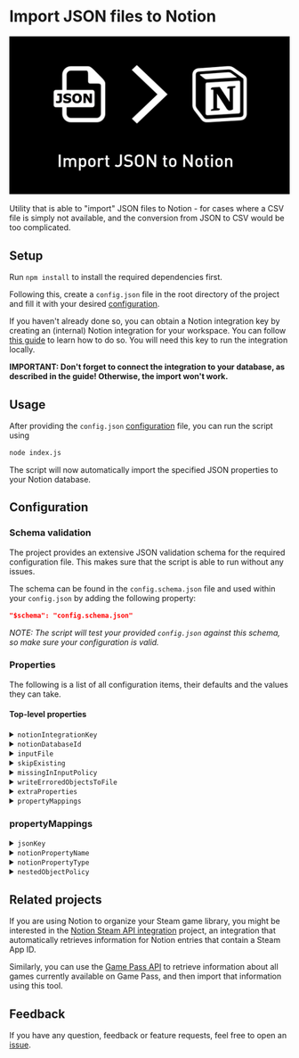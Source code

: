 # Import JSON files to Notion

![JSON to Notion banner](images/JSONToNotionBanner.png)

Utility that is able to "import" JSON files to Notion - for cases where a CSV file is simply not available, and the conversion from JSON to CSV would be too complicated.

## Setup 

Run `npm install` to install the required dependencies first.

Following this, create a `config.json` file in the root directory of the project and fill it with your desired [configuration](#configuration).

If you haven't already done so, you can obtain a Notion integration key by creating an (internal) Notion integration for your workspace.
You can follow [this guide](https://developers.notion.com/docs/create-a-notion-integration) to learn how to do so.
You will need this key to run the integration locally.

**IMPORTANT: Don't forget to connect the integration to your database, as described in the guide! Otherwise, the import won't work.**

## Usage

After providing the `config.json` [configuration](#configuration) file, you can run the script using

```bash
node index.js
```

The script will now automatically import the specified JSON properties to your Notion database.

## Configuration

### Schema validation

The project provides an extensive JSON validation schema for the required configuration file.
This makes sure that the script is able to run without any issues.

The schema can be found in the `config.schema.json` file and used within your `config.json` by adding the following property:

```json
"$schema": "config.schema.json"
```

*NOTE: The script will test your provided `config.json` against this schema, so make sure your configuration is valid.*

### Properties

The following is a list of all configuration items, their defaults and the values they can take.

#### Top-level properties

<details>
<summary><code>notionIntegrationKey</code></summary>

The secret integration key for your Notion integration. Find it on your integration dashboard after creating a new integration on https://www.notion.so/my-integrations

| Type | Default value | Possible values | Required |
| --- | --- | --- | --- |
| `string` | `""` | A valid Notion integration key | Yes |
</details>

<details>
<summary><code>notionDatabaseId</code></summary>

The ID of the database you want to run the integration on. You can find the ID in the URL of your database, e.g. https://www.notion.so/myworkspace/your-database-id

| Type | Default value | Possible values | Required |
| --- | --- | --- | --- |
| `string` | `""` | A valid Notion database ID | Yes |
</details>

<details>
<summary><code>inputFile</code></summary>

The JSON file to import to Notion.

| Type | Default value | Possible values | Required |
| --- | --- | --- | --- |
| `string` | `"input.json"` | A valid JSON file(path) | Yes |
</details>

<details>
<summary><code>skipExisting</code></summary>

Whether to skip existing entries in the database. If set to true, the script will only import entries that do not exist in the database yet.

| Type | Default value | Possible values | Required |
| --- | --- | --- | --- |
| `object` | See item below | See sections below | No |

```json
{
	"enabled": false,
	"jsonKey": "keyInJSON",
	"notionProperty": "ItemId",
	"propertyType": "number"
}
```

<h3>Possible values</h3>

<h4><code>enabled</code></h4>

Whether to skip existing entries in the database.

| Type | Default value | Possible values | Required |
| --- | --- | --- | --- |
| `boolean` | `false` | `true` or `false` | Yes |

<h4><code>jsonKey</code></h4>

The key in the JSON input that should be compared to the value of the `notionProperty`.

| Type | Default value | Possible values | Required |
| --- | --- | --- | --- |
| `string` | `"keyInJSON"` | A key that exists in the items of the input file | Yes |

<h4><code>notionProperty</code></h4>

The name of the field in the Notion database that should be compared to the value of the `jsonKey`.

| Type | Default value | Possible values | Required |
| --- | --- | --- | --- |
| `string` | `"ItemId"` | An existing Notion property name | Yes |

<h4><code>propertyType</code></h4>

The type of the property in the Notion database that should be compared to the value of the `jsonKey`.
Not all property types are supported.

| Type | Default value | Possible values | Required |
| --- | --- | --- | --- |
| `string` | `"rich_text"` | `"rich_text"`,	`"title"`, `"number"`, `"select"` or `"url"` | Yes |
</details>

<details>
<summary><code>missingInInputPolicy</code></summary>

Decide what to do with entries in the database that have the given notionProperty set, but do not exist in the input file (i.e., an updated dataset no longer contains this entry). If this key is omitted, no action is taken and such entries are ignored.

| Type | Default value | Possible values | Required |
| --- | --- | --- | --- |
| `object` | See item below | See sections below | No |

```json
{
	"policy": "noAction",
	"jsonKey": "keyInJSON",
	"notionProperty": "ItemId",
	"propertyType": "number",
	"alertedNotionProperty": "ItemName",
	"alertedPropertyType": "title"
}
```

<h3>Possible values</h3>

<h4><code>policy</code></h4>

The action to take when an entry exists in the database whose notionProperty value does not exist in the input file.

| Type | Default value | Possible values | Required |
| --- | --- | --- | --- |
| `string` | `noAction` | `noAction`, `alert` or `remove` | Yes |

<h4><code>jsonKey</code></h4>

The key in the JSON input that should be compared to the value of the `notionProperty`.

| Type | Default value | Possible values | Required |
| --- | --- | --- | --- |
| `string` | `"keyInJSON"` | A key that exists in the items of the input file | Yes |

<h4><code>notionProperty</code></h4>

The name of the field in the Notion database that should be compared to the value of the `jsonKey`.

| Type | Default value | Possible values | Required |
| --- | --- | --- | --- |
| `string` | `"ItemId"` | An existing Notion property name | Yes |

<h4><code>propertyType</code></h4>

The type of the property in the Notion database that should be compared to the value of the `jsonKey`.
Not all property types are supported.

| Type | Default value | Possible values | Required |
| --- | --- | --- | --- |
| `string` | `"rich_text"` | `"rich_text"`,	`"title"`, `"number"`, `"select"` or `"url"` | Yes |

<h4><code>alertedNotionProperty</code></h4>

The name of the field in the Notion database that should be used for logging objects missing in the input file.

| Type | Default value | Possible values | Required |
| --- | --- | --- | --- |
| `string` | `"ItemName"` | An existing Notion property name | No |

<h4><code>alertedPropertyType</code></h4>

The type of the property used for the logging.
Not all property types are supported.

| Type | Default value | Possible values | Required |
| --- | --- | --- | --- |
| `string` | `"title"` | `"rich_text"`,	`"title"`, `"number"`, `"select"` or `"url"` | Yes, if `alertedNotionProperty` is set |
</details>

<details>
<summary><code>writeErroredObjectsToFile</code></summary>

Whether to write the input objects that failed to be imported to Notion to a file. This speeds up the process of cleaning up those errors and trying again.

| Type | Default value | Possible values | Required |
| --- | --- | --- | --- |
| `boolean` | `true` | `true` or `false` | No |
</details>

<details>
<summary><code>extraProperties</code></summary>

Extra properties to add to the Notion database. These properties will be added to every row in the database.

| Type | Default value | Possible values | Required |
| --- | --- | --- | --- |
| `array` | See item below | See sections below | No |

```json
[
	{
		"notionPropertyName": "Imported by",
		"propertyValue": "Imported using JSON to Notion",
		"notionPropertyType": "rich_text"
	}
]
```

<h3>Possible values</h3>

<h4><code>notionPropertyName</code></h4>

The Notion property name to map to the JSON key.

| Type | Default value | Possible values | Required |
| --- | --- | --- | --- |
| `string` | `"Imported by"` | A valid Notion property name | Yes |

<h4><code>notionPropertyType</code></h4>

The type of the Notion property. Note: Not all property types are supported as of now. Unsupported types that may get supported later on: status, files, checkbox, email, phone number. If you would like one of these supported, please open an Issue on the project's Github page.

| Type | Default value | Possible values | Required |
| --- | --- | --- | --- |
| `string` | `"rich_text"` | `"rich_text"`,	`"title"`, `"number"`, `"select"`, `"multi_select"`, `"date"` or `"url"` | Yes |


<h4><code>propertyValue</code></h4>

The value to add to the Notion property.

| Type | Default value | Possible values | Required |
| --- | --- | --- | --- |
| `string` | `"Imported using JSON to Notion"` | The type of object depends on the `notionPropertyType` and will be passed directly to the Notion API. | Yes |
</details>

<details>
<summary><code>propertyMappings</code></summary>

The mapping of JSON keys to Notion property names. If an existing JSON key is not mapped, it will be ignored.

| Type | Default value | Possible values | Required |
| --- | --- | --- | --- |
| `array` | See item below | See sections below | Yes, at least one item |

```json
[
	{
		"jsonKey": "keyInJson",
		"notionPropertyName": "keyInNotion",
		"notionPropertyType": "rich_text",
		"nestedObjectPolicy": {
			"policy": "useNamedProperty",
			"namedProperty": "nameOfNestedProperty"
		}
	}
]
```
</details>

### propertyMappings

<details>
<summary><code>jsonKey</code></summary>

The JSON key to map to the Notion property.

| Type | Default value | Possible values | Required |
| --- | --- | --- | --- |
| `string` | `"keyInJson"` | A key that exists in the items of the input file | Yes |
</details>

<details>
<summary><code>notionPropertyName</code></summary>

The name of the Notion property to map to the JSON key.

| Type | Default value | Possible values | Required |
| --- | --- | --- | --- |
| `string` | `"keyInNotion"` | An existing Notion property name | Yes |
</details>

<details>
<summary><code>notionPropertyType</code></summary>

The type of the Notion property. Note: Not all property types are supported as of now. For `multi_select`, the input string will be split along `,` to create multiple entries. Combine this with the `nestedObjectPolicy` "`concatenateProperties`".

| Type | Default value | Possible values | Required |
| --- | --- | --- | --- |
| `string` | `"rich_text"` | `"rich_text"`,	`"title"`, `"number"`, `"select"`, `"multi_select"`, `"url"`, `"date"`, `"cover"` or `"icon"` | Yes |
</details>

<details>
<summary><code>nestedObjectPolicy</code></summary>

The policy to use when the value to the specified JSON key another JSON object. This is useful when the JSON value is an object that contains multiple properties that should be mapped to a single Notion property.

| Type | Default value | Possible values | Required |
| --- | --- | --- | --- |
| `object` | See item below | See sections below | No |

```json
{
	"policy": "useNamedProperty",
	"namedProperty": "nameOfNestedProperty"
}
```

<h3>Possible values</h3>

<h4><code>policy</code></h4>

The policy to use when the value to the specified JSON key another JSON object.

| Type | Default value | Possible values | Required |
| --- | --- | --- | --- |
| `string` | `"useNamedProperty"` | `"useNamedProperty"`, `"concatenateProperties"` or `"usePriorityList"` | Yes |

<h4><code>namedProperty</code></h4>

The name of the property to use when the `policy` is set to `useNamedProperty`.

| Type | Default value | Possible values | Required |
| --- | --- | --- | --- |
| `string` | `"namedProperty"` | A key that exists in the items of the input file | Yes, if the `policy` is `useNamedProperty` |

<h4><code>priorityList</code></h4>

The prioritized list of properties to use when the `policy` is set to `usePriorityList`. The script will use the value of the property with the highest priority.

| Type | Default value | Possible values | Required |
| --- | --- | --- | --- |
| `array` | See item below | A list of strings | Yes, if the `policy` is `usePriorityList` |

```json
[
	"highestPriorityProperty",
	"secondHighestPriorityProperty"
]
```
</details>

## Related projects

If you are using Notion to organize your Steam game library, you might be interested in the [Notion Steam API integration](https://github.com/NikkelM/Notion-Steam-API-Integration) project, an integration that automatically retrieves information for Notion entries that contain a Steam App ID.

Similarly, you can use the [Game Pass API](https://github.com/NikkelM/Game-Pass-API) to retrieve information about all games currently available on Game Pass, and then import that information using this tool.

## Feedback

If you have any question, feedback or feature requests, feel free to open an [issue](https://github.com/NikkelM/JSON-to-Notion/issues/new).